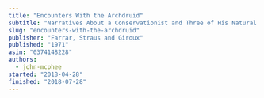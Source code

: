 ```yaml
---
title: "Encounters With the Archdruid"
subtitle: "Narratives About a Conservationist and Three of His Natural Enemies"
slug: "encounters-with-the-archdruid"
publisher: "Farrar, Straus and Giroux"
published: "1971"
asin: "0374148228"
authors:
  - john-mcphee
started: "2018-04-28"
finished: "2018-07-28"
---
```

